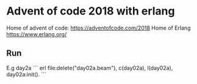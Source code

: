 # Advent of code 2018 with erlang

Home of advent of code: https://adventofcode.com/2018
Home of Erlang https://www.erlang.org/

## Run
E.g day2a
´´´
erl
file:delete("day02a.beam"), c(day02a), l(day02a), day02a:init().
´´´